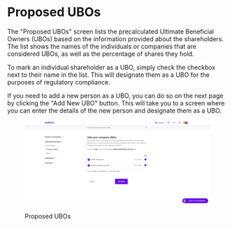 # Proposed UBOs

The "Proposed UBOs" screen lists the precalculated Ultimate Beneficial Owners (UBOs) based on the information provided about the shareholders. The list shows the names of the individuals or companies that are considered UBOs, as well as the percentage of shares they hold.

To mark an individual shareholder as a UBO, simply check the checkbox next to their name in the list. This will designate them as a UBO for the purposes of regulatory compliance.

If you need to add a new person as a UBO, you can do so on the next page by clicking the "Add New UBO" button. This will take you to a screen where you can enter the details of the new person and designate them as a UBO.

<figure><img src="../../../.gitbook/assets/ProposedUBOs (1).png" alt="Proposed UBOs"><figcaption><p>Proposed UBOs</p></figcaption></figure>
